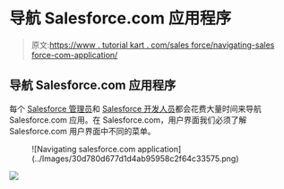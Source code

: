 # 导航 Salesforce.com 应用程序

> 原文:[https://www . tutorial kart . com/sales force/navigating-sales force-com-application/](https://www.tutorialkart.com/salesforce/navigating-salesforce-com-application/)

## 导航 Salesforce.com 应用程序

每个 [Salesforce 管理员](https://www.tutorialkart.com/salesforce-tutorial/salesforce-administrator/)和 [Salesforce 开发人员](https://www.tutorialkart.com/salesforce-tutorial/salesforce-developer-tutorials/)都会花费大量时间来导航 Salesforce.com 应用。在 Salesforce.com，用户界面我们必须了解 Salesforce.com 用户界面中不同的菜单。

<figure class="aligncenter">![Navigating salesforce.com application](../Images/30d780d677d1d4ab95958c2f64c33575.png)</figure>

[![](../Images/925da31b32d6bc3827932f6c8afb11bb.png)](https://www.tutorialkart.com/)
